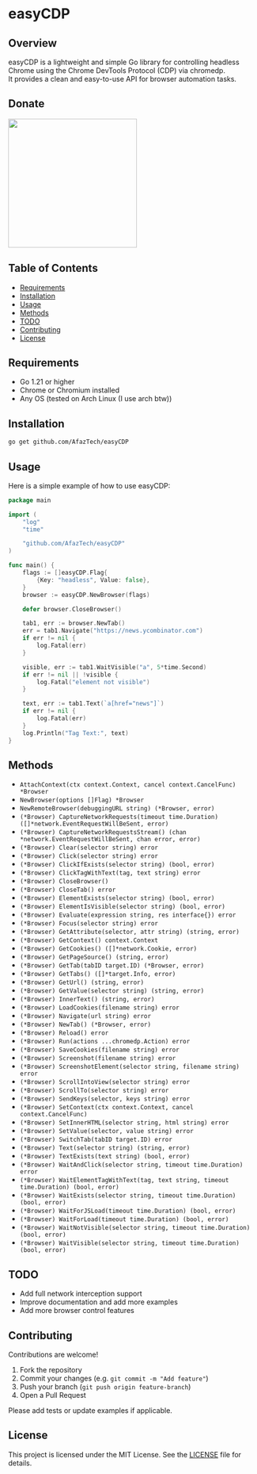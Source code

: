 # easyCDP

## Overview

easyCDP is a lightweight and simple Go library for controlling headless Chrome using the Chrome DevTools Protocol (CDP) via chromedp.  
It provides a clean and easy-to-use API for browser automation tasks.

## Donate

<a href="http://www.coffeete.ir/afaz">
  <img src="http://www.coffeete.ir/images/buttons/lemonchiffon.png" width="260" />
</a>

## Table of Contents

- [Requirements](#requirements)
- [Installation](#installation)
- [Usage](#usage)
- [Methods](#methods)
- [TODO](#todo)
- [Contributing](#contributing)
- [License](#license)

## Requirements

- Go 1.21 or higher  
- Chrome or Chromium installed  
- Any OS (tested on Arch Linux (I use arch btw))

## Installation

```bash
go get github.com/AfazTech/easyCDP
````

## Usage

Here is a simple example of how to use easyCDP:

```go
package main

import (
	"log"
	"time"

	"github.com/AfazTech/easyCDP"
)

func main() {
	flags := []easyCDP.Flag{
		{Key: "headless", Value: false},
	}
	browser := easyCDP.NewBrowser(flags)

	defer browser.CloseBrowser()

	tab1, err := browser.NewTab()
	err = tab1.Navigate("https://news.ycombinator.com")
	if err != nil {
		log.Fatal(err)
	}

	visible, err := tab1.WaitVisible("a", 5*time.Second)
	if err != nil || !visible {
		log.Fatal("element not visible")
	}

	text, err := tab1.Text(`a[href="news"]`)
	if err != nil {
		log.Fatal(err)
	}
	log.Println("Tag Text:", text)
}
```

## Methods

* `AttachContext(ctx context.Context, cancel context.CancelFunc) *Browser`
* `NewBrowser(options []Flag) *Browser`
* `NewRemoteBrowser(debuggingURL string) (*Browser, error)`
* `(*Browser) CaptureNetworkRequests(timeout time.Duration) ([]*network.EventRequestWillBeSent, error)`
* `(*Browser) CaptureNetworkRequestsStream() (chan *network.EventRequestWillBeSent, chan error, error)`
* `(*Browser) Clear(selector string) error`
* `(*Browser) Click(selector string) error`
* `(*Browser) ClickIfExists(selector string) (bool, error)`
* `(*Browser) ClickTagWithText(tag, text string) error`
* `(*Browser) CloseBrowser()`
* `(*Browser) CloseTab() error`
* `(*Browser) ElementExists(selector string) (bool, error)`
* `(*Browser) ElementIsVisible(selector string) (bool, error)`
* `(*Browser) Evaluate(expression string, res interface{}) error`
* `(*Browser) Focus(selector string) error`
* `(*Browser) GetAttribute(selector, attr string) (string, error)`
* `(*Browser) GetContext() context.Context`
* `(*Browser) GetCookies() ([]*network.Cookie, error)`
* `(*Browser) GetPageSource() (string, error)`
* `(*Browser) GetTab(tabID target.ID) (*Browser, error)`
* `(*Browser) GetTabs() ([]*target.Info, error)`
* `(*Browser) GetUrl() (string, error)`
* `(*Browser) GetValue(selector string) (string, error)`
* `(*Browser) InnerText() (string, error)`
* `(*Browser) LoadCookies(filename string) error`
* `(*Browser) Navigate(url string) error`
* `(*Browser) NewTab() (*Browser, error)`
* `(*Browser) Reload() error`
* `(*Browser) Run(actions ...chromedp.Action) error`
* `(*Browser) SaveCookies(filename string) error`
* `(*Browser) Screenshot(filename string) error`
* `(*Browser) ScreenshotElement(selector string, filename string) error`
* `(*Browser) ScrollIntoView(selector string) error`
* `(*Browser) ScrollTo(selector string) error`
* `(*Browser) SendKeys(selector, keys string) error`
* `(*Browser) SetContext(ctx context.Context, cancel context.CancelFunc)`
* `(*Browser) SetInnerHTML(selector string, html string) error`
* `(*Browser) SetValue(selector, value string) error`
* `(*Browser) SwitchTab(tabID target.ID) error`
* `(*Browser) Text(selector string) (string, error)`
* `(*Browser) TextExists(text string) (bool, error)`
* `(*Browser) WaitAndClick(selector string, timeout time.Duration) error`
* `(*Browser) WaitElementTagWithText(tag, text string, timeout time.Duration) (bool, error)`
* `(*Browser) WaitExists(selector string, timeout time.Duration) (bool, error)`
* `(*Browser) WaitForJSLoad(timeout time.Duration) (bool, error)`
* `(*Browser) WaitForLoad(timeout time.Duration) (bool, error)`
* `(*Browser) WaitNotVisible(selector string, timeout time.Duration) (bool, error)`
* `(*Browser) WaitVisible(selector string, timeout time.Duration) (bool, error)`

## TODO

* Add full network interception support
* Improve documentation and add more examples
* Add more browser control features

## Contributing

Contributions are welcome!

1. Fork the repository
2. Commit your changes (e.g. `git commit -m "Add feature"`)
3. Push your branch (`git push origin feature-branch`)
4. Open a Pull Request

Please add tests or update examples if applicable.

## License

This project is licensed under the MIT License. See the [LICENSE](https://github.com/AfazTech/easyCDP/blob/main/LICENSE) file for details.
